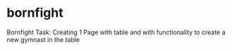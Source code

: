 # bornfight
Bornfight Task: Creating 1 Page with table and with functionality to create a new gymnast in the table 
